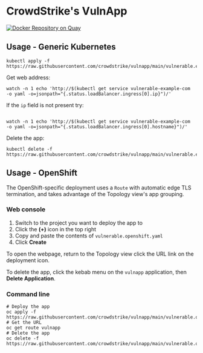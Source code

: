 # CrowdStrike's VulnApp
[![Docker Repository on Quay](https://quay.io/repository/crowdstrike/vulnapp/status "Docker Repository on Quay")](https://quay.io/repository/crowdstrike/vulnapp)

## Usage - Generic Kubernetes

```
kubectl apply -f  https://raw.githubusercontent.com/crowdstrike/vulnapp/main/vulnerable.example.yaml
```

Get web address:
```
watch -n 1 echo 'http://$(kubectl get service vulnerable-example-com  -o yaml -o=jsonpath="{.status.loadBalancer.ingress[0].ip}")/'
```

If the `ip` field is not present try:
```

watch -n 1 echo 'http://$(kubectl get service vulnerable-example-com  -o yaml -o=jsonpath="{.status.loadBalancer.ingress[0].hostname}")/'
```

Delete the app:
```
kubectl delete -f  https://raw.githubusercontent.com/crowdstrike/vulnapp/main/vulnerable.example.yaml
```

## Usage - OpenShift

The OpenShift-specific deployment uses a `Route` with automatic edge TLS termination, and takes advantage of the Topology view's app grouping.

### Web console

1. Switch to the project you want to deploy the app to
1. Click the **(+)** icon in the top right
1. Copy and paste the contents of `vulnerable.openshift.yaml`
1. Click **Create**

To open the webpage, return to the Topology view click the URL link on the deployment icon.

To delete the app, click the kebab menu on the `vulnapp` application, then **Delete Application**.

### Command line

```
# Deploy the app
oc apply -f https://raw.githubusercontent.com/crowdstrike/vulnapp/main/vulnerable.openshift.yaml
# Get the URL
oc get route vulnapp
# Delete the app
oc delete -f https://raw.githubusercontent.com/crowdstrike/vulnapp/main/vulnerable.openshift.yaml
```
